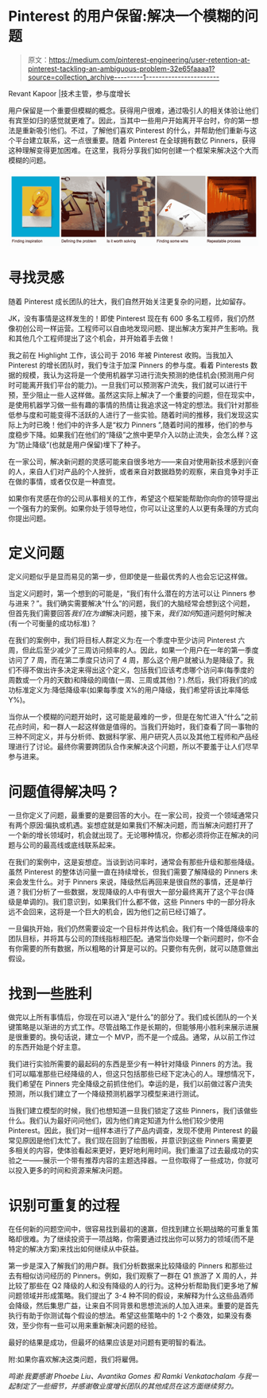 # Pinterest 的用户保留:解决一个模糊的问题

> 原文：<https://medium.com/pinterest-engineering/user-retention-at-pinterest-tackling-an-ambiguous-problem-32e65faaaa1?source=collection_archive---------1----------------------->

Revant Kapoor |技术主管，参与度增长

用户保留是一个重要但模糊的概念。获得用户很难，通过吸引人的相关体验让他们有宾至如归的感觉就更难了。因此，当其中一些用户开始离开平台时，你的第一想法是重新吸引他们。不过，了解他们喜欢 Pinterest 的什么，并帮助他们重新与这个平台建立联系，这一点很重要。随着 Pinterest 在全球拥有数亿 Pinners，获得这种理解变得更加困难。在这里，我将分享我们如何创建一个框架来解决这个大而模糊的问题。

![](img/39adc1a2b3eb909a350faff3a40d732d.png)

# 寻找灵感

随着 Pinterest 成长团队的壮大，我们自然开始关注更复杂的问题，比如留存。

JK，没有事情是这样发生的！即使 Pinterest 现在有 600 多名工程师，我们仍然像初创公司一样运营。工程师可以自由地发现问题、提出解决方案并产生影响。我和其他几个工程师提出了这个机会，并开始着手去做！

我之前在 Highlight 工作，该公司于 2016 年被 Pinterest 收购。当我加入 Pinterest 的增长团队时，我们专注于加深 Pinners 的参与度。看着 Pinterests 数据的规模，我认为这将是一个使用机器学习进行流失预测的绝佳机会(预测用户何时可能离开我们平台的能力)。一旦我们可以预测客户流失，我们就可以进行干预，至少阻止一些人这样做。虽然这实际上解决了一个重要的问题，但在现实中，是使用机器学习做一些有趣的事情的热情让我追求这一特定的想法。我们针对那些低参与度和可能变得不活跃的人进行了一些实验。随着时间的推移，我们发现这实际上为时已晚！他们中的许多人是“权力 Pinners ”,随着时间的推移，他们的参与度稳步下降。如果我们在他们的“降级”之旅中更早介入以防止流失，会怎么样？这为“防止降级”(也就是用户保留)埋下了种子。

在一家公司，解决新问题的灵感可能来自很多地方——来自对使用新技术感到兴奋的人，来自人们对产品的个人挫折，或者来自对数据趋势的观察，来自竞争对手正在做的事情，或者仅仅是一种直觉。

如果你有灵感在你的公司从事相关的工作，希望这个框架能帮助你向你的领导提出一个强有力的案例。如果你处于领导地位，你可以让这里的人以更有条理的方式向你提出问题。

# 定义问题

定义问题似乎是显而易见的第一步，但即使是一些最优秀的人也会忘记这样做。

当定义问题时，第一个想到的可能是，“我们有什么潜在的方法可以让 Pinners 参与进来？”。我们确实需要解决“什么”的问题，我们的大脑经常会想到这个问题，但首先我们需要回答*我们在为谁*解决问题，接下来，*我们如何*知道问题何时解决(有一个可衡量的成功标准)？

在我们的案例中，我们将目标人群定义为:在一个季度中至少访问 Pinterest 六周，但此后至少减少了三周访问频率的人。因此，如果一个用户在一年的第一季度访问了 7 周，而在第二季度只访问了 4 周，那么这个用户就被认为是降级了。我们不得不做出许多决定来得出这个定义，包括我们应该考虑哪个访问率(每季度的周数或一个月的天数)和降级的阈值(一周、三周或其他)？).然后，我们将我们的成功标准定义为:降低降级率(如果每季度 X%的用户降级，我们希望将该比率降低 Y%)。

当你从一个模糊的问题开始时，这可能是最难的一步，但是在匆忙进入“什么”之前花点时间，和一群人一起这样做是值得的。当我们开始时，我们查看了同一事物的三种不同定义，并与分析师、数据科学家、用户研究人员以及其他工程师和产品经理进行了讨论。最终你需要跨团队合作来解决这个问题，所以不要羞于让人们尽早参与进来。

# 问题值得解决吗？

一旦你定义了问题，最重要的是要回答的大小。在一家公司，投资一个领域通常只有两个原因:偏执或机遇。妄想症就是如果我们不解决问题，而当解决问题打开了一个新的增长领域时，机会就出现了。无论哪种情况，你都必须将你正在解决的问题与公司的最高线或底线联系起来。

在我们的案例中，这是妄想症。当谈到访问率时，通常会有那些升级和那些降级。虽然 Pinterest 的整体访问量一直在持续增长，但我们需要了解降级的 Pinners 未来会发生什么。对于 Pinners 来说，降级然后再回来是很自然的事情，还是单行道？我们分析了一些数据，发现降级的人中有很大一部分最终离开了这个平台(降级是单调的)。我们意识到，如果我们什么都不做，这些 Pinners 中的一部分将永远不会回来，这将是一个巨大的机会，因为他们之前已经订婚了。

一旦偏执开始，我们仍然需要设定一个目标并传达机会。我们有一个降低降级率的团队目标，并将其与公司的顶线指标相匹配。通常当你处理一个新问题时，你不会有你需要的所有数据，所以粗略的计算是可以的。只要你有先例，就可以随意做出假设。

# 找到一些胜利

做完以上所有事情后，你现在可以进入“是什么”的部分了。我们成长团队的一个关键策略是以渐进的方式工作。尽管战略工作是长期的，但能够用小胜利来展示进展是很重要的。换句话说，建立一个 MVP，而不是一个成品。通常，从以前工作过的东西开始是个好主意。

我们进行实验所需要的最起码的东西是至少有一种针对降级 Pinners 的方法。我们可以瞄准那些已经降级的人，但这只包括那些已经下定决心的人。理想情况下，我们希望在 Pinners 完全降级之前抓住他们。幸运的是，我们以前做过客户流失预测，所以我们建立了一个降级预测机器学习模型来进行测试。

当我们建立模型的时候，我们也想知道一旦我们锁定了这些 Pinners，我们该做些什么。我们认为最好问问他们，因为他们肯定知道为什么他们较少使用 Pinterest。因此，我们对一组样本进行了产品内调查，发现不使用 Pinterest 的最常见原因是他们太忙了。我们现在回到了绘图板，并意识到这些 Pinners 需要更多相关的内容，使体验看起来更好，更好地利用时间。我们重温了过去最成功的实验之一——展示一个带有推荐内容的主题选择器。一旦你取得了一些成功，你就可以投入更多的时间和资源来解决问题。

# 识别可重复的过程

在任何新的问题空间中，很容易找到最初的速赢，但找到建立长期战略的可重复策略却很难。为了继续投资于一项战略，你需要通过找出你可以努力的领域(而不是特定的解决方案)来找出如何继续从中获益。

第一步是深入了解我们的用户群。我们分析数据来比较降级的 Pinners 和那些过去有相似访问经历的 Pinners。例如，我们观察了一群在 Q1 旅游了 X 周的人，并比较了那些在 Q2 降级的人和没有降级的人的行为。这种分析帮助我们更多地了解问题领域并形成策略。我们提出了 3-4 种不同的假设，来解释为什么这些品酒师会降级，然后集思广益，让来自不同背景和思想流派的人加入进来。重要的是首先执行有助于你测试每个假设的想法。希望这些策略中的 1-2 个奏效，如果没有奏效，至少你有一些可以用来重新解决问题的经验。

最好的结果是成功，但最坏的结果应该是对问题有更明智的看法。

附:如果你喜欢解决这类问题，我们将雇佣。

*鸣谢:我要感谢 Phoebe Liu、Avantika Gomes 和 Ramki Venkatachalam 与我一起制定了一些细节，并感谢敬业度增长团队的其他成员在这方面继续努力。*